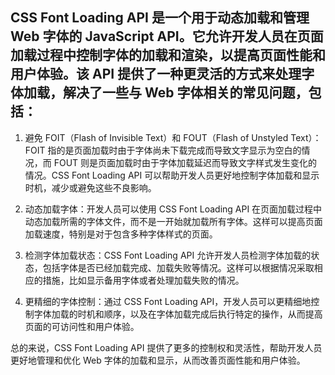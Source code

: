 ## CSS Font Loading API 是一个用于动态加载和管理 Web 字体的 JavaScript API。它允许开发人员在页面加载过程中控制字体的加载和渲染，以提高页面性能和用户体验。该 API 提供了一种更灵活的方式来处理字体加载，解决了一些与 Web 字体相关的常见问题，包括：

1. 避免 FOIT（Flash of Invisible Text）和 FOUT（Flash of Unstyled Text）：FOIT 指的是页面加载时由于字体尚未下载完成而导致文字显示为空白的情况，而 FOUT 则是页面加载时由于字体加载延迟而导致文字样式发生变化的情况。CSS Font Loading API 可以帮助开发人员更好地控制字体加载和显示时机，减少或避免这些不良影响。

2. 动态加载字体：开发人员可以使用 CSS Font Loading API 在页面加载过程中动态加载所需的字体文件，而不是一开始就加载所有字体。这样可以提高页面加载速度，特别是对于包含多种字体样式的页面。

3. 检测字体加载状态：CSS Font Loading API 允许开发人员检测字体加载的状态，包括字体是否已经加载完成、加载失败等情况。这样可以根据情况采取相应的措施，比如显示备用字体或者处理加载失败的情况。

4. 更精细的字体控制：通过 CSS Font Loading API，开发人员可以更精细地控制字体加载的时机和顺序，以及在字体加载完成后执行特定的操作，从而提高页面的可访问性和用户体验。

总的来说，CSS Font Loading API 提供了更多的控制权和灵活性，帮助开发人员更好地管理和优化 Web 字体的加载和显示，从而改善页面性能和用户体验。